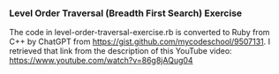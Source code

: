 ### Level Order Traversal (Breadth First Search) Exercise

The code in level-order-traversal-exercise.rb is converted to Ruby from C++ by ChatGPT from https://gist.github.com/mycodeschool/9507131. I retrieved that link from the description of this YouTube video: https://www.youtube.com/watch?v=86g8jAQug04